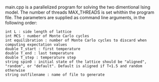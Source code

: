 main.cpp is a parallelized program for solving the two dimentional Ising model. The number of threads MAX_THREADS is set whithin the program file. The parameters are supplied as command line arguments, in the following order:

```
int L : side length of lattice
int MCS : number of Monte Carlo cycles
int equilibration : number of Monte Carlo cycles to discard when computing expectation values
double T_start : first temperature
double T_end : last temperature
double T_step : temperature step
string spin0 : initial state of the lattice should be "aligned", "random", or "default". Default is aligned if T<1.5 and random otherwise
string outfilename : name of file to generate 
```

